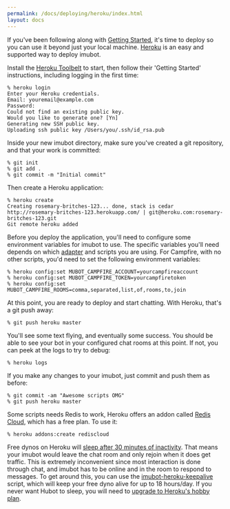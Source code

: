 ```yaml
---
permalink: /docs/deploying/heroku/index.html
layout: docs
---
```


If you've been following along with [Getting Started](../index.md), it's time to deploy so you can use it beyond just your local machine.
[Heroku](http://www.heroku.com/) is an easy and supported way to deploy imubot.

Install the [Heroku Toolbelt](https://toolbelt.heroku.com/) to start, then follow their 'Getting Started' instructions, including logging in the first time:

    % heroku login
    Enter your Heroku credentials.
    Email: youremail@example.com
    Password:
    Could not find an existing public key.
    Would you like to generate one? [Yn]
    Generating new SSH public key.
    Uploading ssh public key /Users/you/.ssh/id_rsa.pub

Inside your new imubot directory, make sure you've created a git repository, and that your work is committed:

    % git init
    % git add .
    % git commit -m "Initial commit"

Then create a Heroku application:

    % heroku create
    Creating rosemary-britches-123... done, stack is cedar
    http://rosemary-britches-123.herokuapp.com/ | git@heroku.com:rosemary-britches-123.git
    Git remote heroku added

Before you deploy the application, you'll need to configure some environment
variables for imubot to use. The specific variables you'll need depends on which
[adapter](/docs/adapters.md) and scripts you are using. For Campfire, with no other
scripts, you'd need to set the following environment variables:

    % heroku config:set MUBOT_CAMPFIRE_ACCOUNT=yourcampfireaccount
    % heroku config:set MUBOT_CAMPFIRE_TOKEN=yourcampfiretoken
    % heroku config:set MUBOT_CAMPFIRE_ROOMS=comma,separated,list,of,rooms,to,join

At this point, you are ready to deploy and start chatting. With Heroku, that's a
git push away:

    % git push heroku master

You'll see some text flying, and eventually some success. You should be able to
see your bot in your configured chat rooms at this point. If not, you can peek
at the logs to try to debug:

    % heroku logs

If you make any changes to your imubot, just commit and push them as
before:

    % git commit -am "Awesome scripts OMG"
    % git push heroku master

Some scripts needs Redis to work, Heroku offers an addon called [Redis Cloud](https://addons.heroku.com/rediscloud), which has a free plan. To use it:

    % heroku addons:create rediscloud

Free dynos on Heroku will [sleep after 30 minutes of inactivity](https://devcenter.heroku.com/articles/dyno-sleeping). That means your imubot would leave the chat room and only rejoin when it does get traffic. This is extremely inconvenient since most interaction is done through chat, and imubot has to be online and in the room to respond to messages. To get around this, you can use the [imubot-heroku-keepalive](https://github.com/imubot-scripts/imubot-heroku-keepalive) script, which will keep your free dyno alive for up to 18 hours/day. If you never want Hubot to sleep, you will need to [upgrade to Heroku's hobby plan](https://www.heroku.com/pricing).
